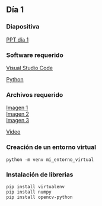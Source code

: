 ## Día 1

### Diapositiva

[PPT día 1](Computer%20Vision%20Clase%201.pptx?raw=true)

### Software requerido

[Visual Studio Code](https://code.visualstudio.com/)

[Python](https://www.python.org/)

### Archivos requerido

[Imagen 1](../src/img/perro1.png?raw=true)  
[Imagen 2](../src/img/perro2.png?raw=true)  
[Imagen 3](../src/img/perros.png?raw=true)

[Video](../src/vid/sample_1.mp4?raw=true)

### Creación de un entorno virtual

`python -m venv mi_entorno_virtual`

### Instalación de librerias

`pip install virtualenv`  
`pip install numpy`  
`pip install opencv-python`
